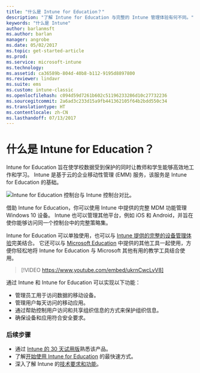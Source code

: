 ```yaml
---
title: "什么是 Intune for Education？"
description: "了解 Intune for Education 与完整的 Intune 管理体验有何不同。"
keywords: "什么是 Intune"
author: barlanmsft
ms.author: barlan
manager: angrobe
ms.date: 05/02/2017
ms.topic: get-started-article
ms.prod: 
ms.service: microsoft-intune
ms.technology: 
ms.assetid: ca36589b-804d-40b8-b112-9195d8897800
ms.reviewer: lindavr
ms.suite: ems
ms.custom: intune-classic
ms.openlocfilehash: c094d59d7261b602c51196233286d10c27732236
ms.sourcegitcommit: 2a6ad3c233d15a9fb441362105f64b2bdd550c34
ms.translationtype: HT
ms.contentlocale: zh-CN
ms.lasthandoff: 07/13/2017
---
```

# 什么是 Intune for Education？
<a id="what-is-intune-for-education" class="xliff"></a>

Intune for Education 旨在使学校数据受到保护的同时让教师和学生能够高效地工作和学习。 Intune 是基于云的企业移动性管理 (EMM) 服务，该服务是 Intune for Education 的基础。

![Intune for Education 控制台与 Intune 控制台对比。](./media/intune-azure-vs-intuneEDU.png)

借助 Intune for Education，你可以使用 Intune 中提供的完整 MDM 功能管理 Windows 10 设备。 Intune 也可以管理其他平台，例如 iOS 和 Android，并旨在使你能够访问同一个控制台中的完整策略集。

Intune for Education 可以单独使用，也可以与 [Intune 提供的完整的设备管理体验](introduction-intune.md)完美结合。 它还可以与 [Microsoft Education](https://microsoft.com/education) 中提供的其他工具一起使用，方便你轻松地将 Intune for Education 与 Microsoft 其他有用的教学工具结合使用。

> [!VIDEO https://www.youtube.com/embed/ukrnCwcLvV8]

通过 Intune 和 Intune for Education 可以实现以下功能：
* 管理员工用于访问数据的移动设备。
* 管理用户每天访问的移动应用。
* 通过帮助控制用户访问和共享组织信息的方式来保护组织信息。
* 确保设备和应用符合安全要求。

### 后续步骤
<a id="next-steps" class="xliff"></a>
* 通过 [Intune 的 30 天试用版](/intune-classic/understand-explore/sign-up-for-30-day-trial-microsoft-intune)熟悉该产品。
* 了解[开始使用 Intune for Education](/intune-education/what-is-express-configuration) 的最快速方式。
* 深入了解 Intune 的[技术要求和功能](/intune/supported-devices-browsers)。
